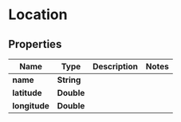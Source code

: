# Location

## Properties
Name | Type | Description | Notes
------------ | ------------- | ------------- | -------------
**name** | **String** |  | 
**latitude** | **Double** |  | 
**longitude** | **Double** |  | 
